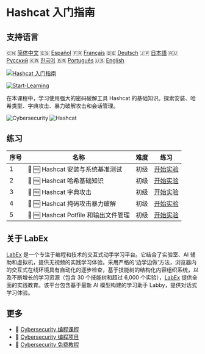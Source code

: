 # Hashcat 入门指南

## 支持语言

🇨🇳 [简体中文](README_zh.md) 🇪🇸 [Español](README_es.md) 🇫🇷 [Français](README_fr.md) 🇩🇪 [Deutsch](README_de.md) 🇯🇵 [日本語](README_ja.md) 🇷🇺 [Русский](README_ru.md) 🇰🇷 [한국어](README_ko.md) 🇧🇷 [Português](README_pt.md) 🇺🇸 [English](README.md) 

[![Hashcat 入门指南](https://cover-creator.labex.io/hashcat-for-beginners.png?lang=zh)](https://labex.io/zh/courses/hashcat-for-beginners)

[![Start-Learning](https://img.shields.io/badge/Start-Learning-whitesmoke?style=for-the-badge)](https://labex.io/zh/courses/hashcat-for-beginners)

在本课程中，学习使用强大的密码破解工具 Hashcat 的基础知识。探索安装、哈希类型、字典攻击、暴力破解攻击和会话管理。

![Cybersecurity](https://img.shields.io/badge/Cybersecurity-whitesmoke?style=for-the-badge&logo=cybersecurity)
![Hashcat](https://img.shields.io/badge/Hashcat-whitesmoke?style=for-the-badge&logo=hashcat)


## 练习

|   序号 | 名称                                 | 难度   | 练习                                                                                                                                                |
|--------|--------------------------------------|--------|-----------------------------------------------------------------------------------------------------------------------------------------------------|
|      1 | 🧩 🆓 Hashcat 安装与系统基准测试     | 初级   | <a target='_blank' href='https://labex.io/zh/labs/linux-hashcat-installation-and-system-benchmark-632570?course=hashcat-for-beginners'>开始实验</a> |
|      2 | 🧩 🆓 Hashcat 哈希基础知识           | 初级   | <a target='_blank' href='https://labex.io/zh/labs/linux-hashcat-hashing-fundamentals-632569?course=hashcat-for-beginners'>开始实验</a>              |
|      3 | 🧩 🆓 Hashcat 字典攻击               | 初级   | <a target='_blank' href='https://labex.io/zh/labs/linux-hashcat-dictionary-attacks-632568?course=hashcat-for-beginners'>开始实验</a>                |
|      4 | 🧩 🆓 Hashcat 掩码攻击暴力破解       | 初级   | <a target='_blank' href='https://labex.io/zh/labs/linux-hashcat-brute-force-with-mask-attacks-632567?course=hashcat-for-beginners'>开始实验</a>     |
|      5 | 🧩 🆓 Hashcat Potfile 和输出文件管理 | 初级   | <a target='_blank' href='https://labex.io/zh/labs/linux-hashcat-potfiles-and-output-files-632571?course=hashcat-for-beginners'>开始实验</a>         |

## 关于 LabEx

[LabEx](https://labex.io) 是一个专注于编程和技术的交互式动手学习平台。它结合了实验室、AI 辅助和虚拟机，提供无视频的实践学习体验。采用严格的'边学边做'方法，浏览器内的交互式在线环境具有自动化的逐步检查，基于技能树的结构化内容组织系统，以及不断增长的学习资源（包含 30 个技能树和超过 6,000 个实验），[LabEx](https://labex.io) 提供全面的实践教育。该平台包含基于最新 AI 模型构建的学习助手 Labby，提供对话式学习体验。

## 更多

- 🔗 [Cybersecurity 编程课程](https://github.com/labex-labs/awesome-programming-courses)
- 🔗 [Cybersecurity 编程项目](https://github.com/labex-labs/awesome-programming-projects)
- 🔗 [Cybersecurity 免费教程](https://github.com/labex-labs/cybersecurity-free-tutorials)

